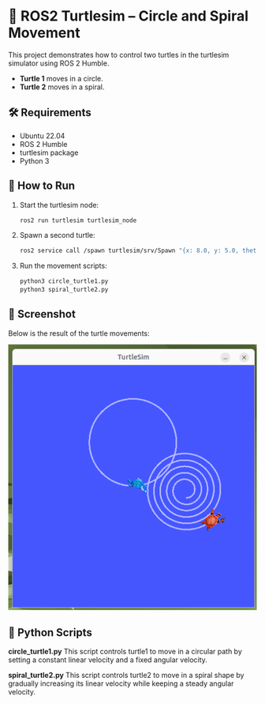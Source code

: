 # 🐢 ROS2 Turtlesim – Circle and Spiral Movement

This project demonstrates how to control two turtles in the turtlesim simulator using ROS 2 Humble.

- **Turtle 1** moves in a circle.
- **Turtle 2** moves in a spiral.

## 🛠 Requirements

- Ubuntu 22.04  
- ROS 2 Humble
- turtlesim package  
- Python 3

## 🚀 How to Run

1. Start the turtlesim node:

   ```bash
   ros2 run turtlesim turtlesim_node
   ```
 2. Spawn a second turtle:

    ```bash
    ros2 service call /spawn turtlesim/srv/Spawn "{x: 8.0, y: 5.0, theta: 0.0, name: 'turtle2'}"
    ```
3. Run the movement scripts:
   ```bash
   python3 circle_turtle1.py
   python3 spiral_turtle2.py
   ```
## 📸 Screenshot

Below is the result of the turtle movements:

![Screenshot](tt.png)

## 🐍 Python Scripts
**circle_turtle1.py**
This script controls turtle1 to move in a circular path by setting a constant linear velocity and a fixed angular velocity.

**spiral_turtle2.py**
This script controls turtle2 to move in a spiral shape by gradually increasing its linear velocity while keeping a steady angular velocity.
